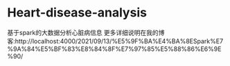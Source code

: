 # Heart-disease-analysis
基于spark的大数据分析心脏病信息
更多详细说明在我的博客:http://localhost:4000/2021/09/13/%E5%9F%BA%E4%BA%8ESpark%E7%9A%84%E5%BF%83%E8%84%8F%E7%97%85%E5%88%86%E6%9E%90/
